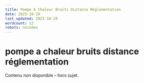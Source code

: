 ```yaml
---
title: Pompe A Chaleur Bruits Distance Réglementation
date: 2025-10-29
last_updated: 2025-10-29
wordcount: 12
robots: noindex
---
```


# pompe a chaleur bruits distance réglementation

Contenu non disponible – hors sujet.